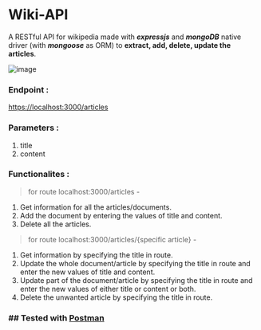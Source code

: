 # **Wiki-API**
A RESTful API for wikipedia made with ***expressjs*** and ***mongoDB*** native driver (with ***mongoose*** as ORM) to **extract, add, delete, update the articles**.

![image](https://user-images.githubusercontent.com/85562020/126122452-7b6b36c7-da6e-40f9-8eb0-76b7bc8e507c.png)


### Endpoint :
<https://localhost:3000/articles>

### Parameters :
1. title
2. content

### Functionalites :
> for route localhost:3000/articles -
1. Get information for all the articles/documents.
2. Add the document by entering the values of title and content.
3. Delete all the articles.

> for route localhost:3000/articles/{specific article} -
1. Get information by specifying the title in route.
2. Update the whole document/article by specifying the title in route and enter the new values of title and content.
3. Update part of the document/article by specifying the title in route and enter the new values of either title or content or both.
4. Delete the unwanted article by specifying the title in route.


### ## Tested with [Postman](https://www.postman.com/)
